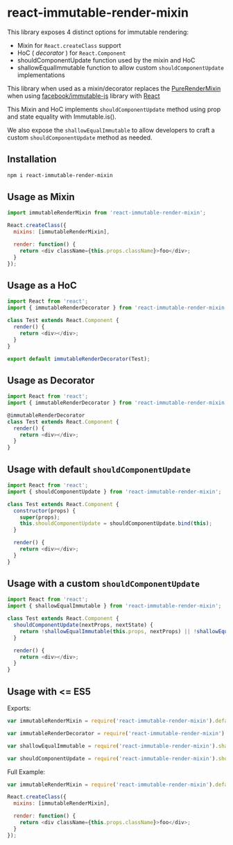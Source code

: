 react-immutable-render-mixin
============================

This library exposes 4 distinct options for immutable rendering:

* Mixin for `React.createClass` support
* HoC ( _decorator_ ) for `React.Component`
* shouldComponentUpdate function used by the mixin and HoC
* shallowEqualImmutable function to allow custom `shouldComponentUpdate` implementations

This library when used as a mixin/decorator replaces the [PureRenderMixin](http://facebook.github.io/react/docs/pure-render-mixin.html) when using [facebook/immutable-js](https://github.com/facebook/immutable-js) library with [React](https://github.com/facebook/react)

This Mixin and HoC implements `shouldComponentUpdate` method using prop and state equality with Immutable.is().

We also expose the `shallowEqualImmutable` to allow developers to craft a custom `shouldComponentUpdate` method as needed.

Installation
------------

```sh
npm i react-immutable-render-mixin
```

Usage as Mixin
-----

```js
import immutableRenderMixin from 'react-immutable-render-mixin';

React.createClass({
  mixins: [immutableRenderMixin],

  render: function() {
    return <div className={this.props.className}>foo</div>;
  }
});
```

Usage as a HoC
-----

```js
import React from 'react';
import { immutableRenderDecorator } from 'react-immutable-render-mixin';

class Test extends React.Component {
  render() {
    return <div></div>;
  }
}

export default immutableRenderDecorator(Test);
```

Usage as Decorator
-----

```js
import React from 'react';
import { immutableRenderDecorator } from 'react-immutable-render-mixin';

@immutableRenderDecorator
class Test extends React.Component {
  render() {
    return <div></div>;
  }
}
```

Usage with default `shouldComponentUpdate`
-----

```js
import React from 'react';
import { shouldComponentUpdate } from 'react-immutable-render-mixin';

class Test extends React.Component {
  constructor(props) {
    super(props);
    this.shouldComponentUpdate = shouldComponentUpdate.bind(this);
  }

  render() {
    return <div></div>;
  }
}
```

Usage with a custom `shouldComponentUpdate`
-----

```js
import React from 'react';
import { shallowEqualImmutable } from 'react-immutable-render-mixin';

class Test extends React.Component {
  shouldComponentUpdate(nextProps, nextState) {
    return !shallowEqualImmutable(this.props, nextProps) || !shallowEqualImmutable(this.state, nextState);  
  }

  render() {
    return <div></div>;
  }
}
```

Usage with <= ES5
-----

Exports:

```js
var immutableRenderMixin = require('react-immutable-render-mixin').default;

var immutableRenderDecorator = require('react-immutable-render-mixin').immutableRenderDecorator;

var shallowEqualImmutable = require('react-immutable-render-mixin').shallowEqualImmutable;

var shouldComponentUpdate = require('react-immutable-render-mixin').shouldComponentUpdate;
```

Full Example:

```js
var immutableRenderMixin = require('react-immutable-render-mixin').default;

React.createClass({
  mixins: [immutableRenderMixin],

  render: function() {
    return <div className={this.props.className}>foo</div>;
  }
});
```
